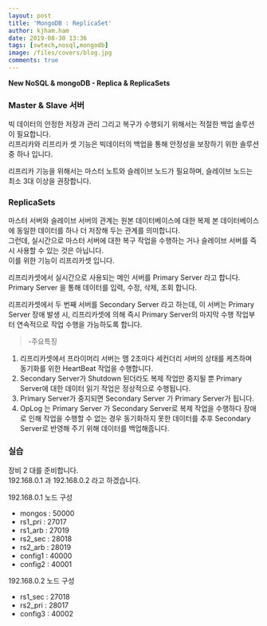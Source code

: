 ```yaml
---
layout: post
title: 'MongoDB : ReplicaSet'
author: kjham.ham
date: 2019-08-30 13:36
tags: [swtech,nosql,mongodb]
image: /files/covers/blog.jpg
comments: true
---
```


**New NoSQL & mongoDB - Replica & ReplicaSets**

### Master & Slave 서버  
빅 데이터의 안정한 저장과 관리 그리고 복구가 수행되기 위해서는 적절한 백업 솔루션이 필요합니다.  
리프리카와 리프리카 셋 기능은 빅데이터의 백업을 통해 안정성을 보장하기 위한 솔루션 중 하나 입니다.

리프리카 기능을 위해서는 마스터 노트와 슬레이브 노드가 필요하며, 슬레이브 노드는 최소 3대 이상을 권장합니다.

### ReplicaSets  
마스터 서버와 슬레이브 서버의 관계는 원본 데이터베이스에 대한 복제 본 데이터베이스에 동일한 데이터를 하나 더 저장해 두는 관계를 의미합니다.  
그런데, 실시간으로 마스터 서버에 대한 복구 작업을 수행하는 거나 슬레이브 서버를 즉시 사용할 수 있는 것은 아닙니다.  
이를 위한 기능이 리프리카셋 입니다.

리프리카셋에서 실시간으로 사용되는 메인 서버를 Primary Server 라고 합니다.  
Primary Server 을 통해 데이터를 입력, 수정, 삭제, 조회 합니다.

리프리카셋에서 두 번째 서버를 Secondary Server 라고 하는데, 이 서버는 Primary Server 장애 발생 시, 리프리카셋에 의해 즉시 Primary Server의 마지막 수행 작업부터 연속적으로 작업 수행을 가능하도록 합니다.

>-주요특징  
1) 리프리카셋에서 프라이머리 서버는 맴 2초마다 세컨더리 서버의 상태를 케츠하며 동기화를 위한 HeartBeat 작업을 수행합니다.  
2) Secondary Server가 Shutdown 된더라도 복제 작업만 중지될 뿐 Primary Server에 대한 데이터 읽기 작업은 정상적으로 수행됩니다.  
3) Primary Server가 중지되면 Secondary Server 가 Primary Server가 됩니다.  
4) OpLog 는 Primary Server 가 Secondary Server로 복제 작업을 수행하다 장애로 인해 작업을 수행할 수 없는 경우 동기화하지 못한 데이터를 추후 Secondary Server로 반영해 주기 위해 데이터를 백업해줍니다.

### 실습  

장비 2 대를 준비합니다.  
192.168.0.1 과 192.168.0.2 라고 하겠습니다.  

192.168.0.1 노드 구성  
- mongos : 50000  
- rs1_pri : 27017  
- rs1_arb : 27019  
- rs2_sec : 28018  
- rs2_arb : 28019  
- config1 : 40000  
- config2 : 40001  

192.168.0.2 노드 구성  
- rs1_sec : 27018  
- rs2_pri : 28017  
- config3 : 40002  
